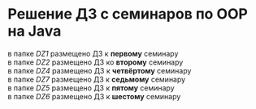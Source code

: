 # Решение ДЗ с семинаров по OOP на Java  
в папке *DZ1* размещено ДЗ к **первому** семинару  
в папке *DZ2* размещено ДЗ ко **второму** семинару  
в папке *DZ4* размещено ДЗ к **четвёртому** семинару  
в папке *DZ7* размещено ДЗ к **седьмому** семинару  
в папке *DZ5* размещено ДЗ к **пятому** семинару  
в папке *DZ6* размещено ДЗ к **шестому** семинару  
